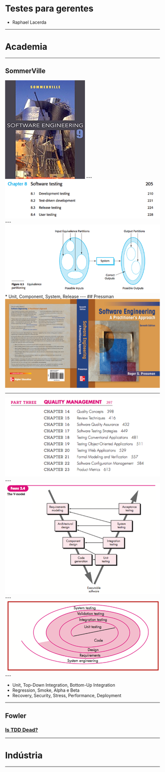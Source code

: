 # Testes para gerentes

* Raphael Lacerda
---

# Academia
---
## SommerVille

<img src="sommer.jpg" alt="">
---

<img src="testes-sommer.png" alt="">
---

<img src="equivalencia.png" alt="">
* Unit, Component, System, Release
---
## Pressman

<img src="pressman.gif" alt="">

---
<img src="testes-pressman.png" alt="">
---
<img src="v-model.png" alt="">
---
<img src="abordagens-testes.png" alt="">
---

* Unit, Top-Down Integration, Bottom-Up Integration
* Regression, Smoke, Alpha e Beta
* Recovery, Security, Stress, Performance, Deployment
---

## Fowler

### [Is TDD Dead? ](https://martinfowler.com/articles/is-tdd-dead/)
---

# Indústria
---




